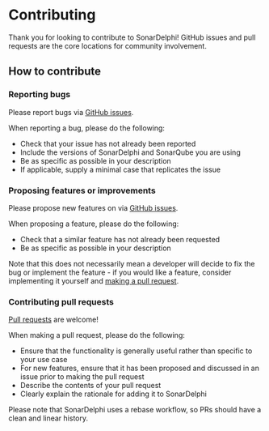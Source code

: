 # Contributing

Thank you for looking to contribute to SonarDelphi! GitHub issues and pull requests are the core
locations for community involvement.

## How to contribute

### Reporting bugs

Please report bugs via [GitHub issues](https://github.com/integrated-application-development/sonar-delphi/issues).

When reporting a bug, please do the following:

* Check that your issue has not already been reported
* Include the versions of SonarDelphi and SonarQube you are using
* Be as specific as possible in your description
* If applicable, supply a minimal case that replicates the issue

### Proposing features or improvements

Please propose new features on via [GitHub issues](https://github.com/integrated-application-development/sonar-delphi/issues).

When proposing a feature, please do the following:

* Check that a similar feature has not already been requested
* Be as specific as possible in your description

Note that this does not necessarily mean a developer will decide to fix the bug or implement the feature - if you would
like a feature, consider implementing it yourself and [making a pull request](#making-pull-requests).

### Contributing pull requests

[Pull requests](https://github.com/integrated-application-development/sonar-delphi/pulls) are welcome!

When making a pull request, please do the following:

* Ensure that the functionality is generally useful rather than specific to your use case
* For new features, ensure that it has been proposed and discussed in an issue prior to making the pull request
* Describe the contents of your pull request
* Clearly explain the rationale for adding it to SonarDelphi

Please note that SonarDelphi uses a rebase workflow, so PRs should have a clean and linear history.